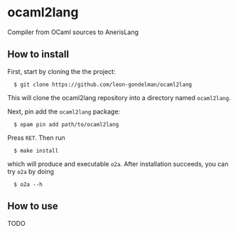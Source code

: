 # ocaml2lang
Compiler from OCaml sources to AnerisLang


How to install
--------------
First, start by cloning the the project:
```
  $ git clone https://github.com/leon-gondelman/ocaml2lang
```
This will clone the ocaml2lang repository into a directory named `ocaml2lang`.

Next, pin add the `ocaml2lang` package:
```
  $ opam pin add path/to/ocaml2lang
```
Press `RET`. Then run 

```
  $ make install
```
which will produce and executable `o2a`. After installation succeeds, you can try `o2a` by doing
```
  $ o2a --h
```

How to use
--------------
TODO
